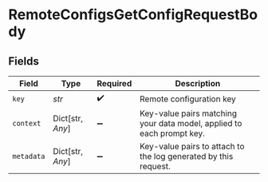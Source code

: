 # RemoteConfigsGetConfigRequestBody


## Fields

| Field                                                                 | Type                                                                  | Required                                                              | Description                                                           |
| --------------------------------------------------------------------- | --------------------------------------------------------------------- | --------------------------------------------------------------------- | --------------------------------------------------------------------- |
| `key`                                                                 | *str*                                                                 | :heavy_check_mark:                                                    | Remote configuration key                                              |
| `context`                                                             | Dict[str, *Any*]                                                      | :heavy_minus_sign:                                                    | Key-value pairs matching your data model, applied to each prompt key. |
| `metadata`                                                            | Dict[str, *Any*]                                                      | :heavy_minus_sign:                                                    | Key-value pairs to attach to the log generated by this request.       |
